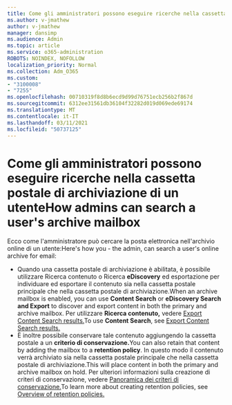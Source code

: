 ```yaml
---
title: Come gli amministratori possono eseguire ricerche nella cassetta postale di archiviazione di un utente
ms.author: v-jmathew
author: v-jmathew
manager: dansimp
ms.audience: Admin
ms.topic: article
ms.service: o365-administration
ROBOTS: NOINDEX, NOFOLLOW
localization_priority: Normal
ms.collection: Adm_O365
ms.custom:
- "3100008"
- "7255"
ms.openlocfilehash: 00710319f8d8b6ecd9d99d76751ecb256b2f867d
ms.sourcegitcommit: 6312ee31561db36104f32282d019d069ede69174
ms.translationtype: MT
ms.contentlocale: it-IT
ms.lasthandoff: 03/11/2021
ms.locfileid: "50737125"
---
```

# <a name="how-admins-can-search-a-users-archive-mailbox"></a><span data-ttu-id="a692c-102">Come gli amministratori possono eseguire ricerche nella cassetta postale di archiviazione di un utente</span><span class="sxs-lookup"><span data-stu-id="a692c-102">How admins can search a user's archive mailbox</span></span>

<span data-ttu-id="a692c-103">Ecco come l'amministratore può cercare la posta elettronica nell'archivio online di un utente:</span><span class="sxs-lookup"><span data-stu-id="a692c-103">Here's how you - the admin, can search a user's online archive for email:</span></span>

* <span data-ttu-id="a692c-104">Quando una cassetta postale di  archiviazione è abilitata, è possibile utilizzare Ricerca contenuto o Ricerca **eDiscovery** ed esportazione per individuare ed esportare il contenuto sia nella cassetta postale principale che nella cassetta postale di archiviazione.</span><span class="sxs-lookup"><span data-stu-id="a692c-104">When an archive mailbox is enabled, you can use **Content Search** or **eDiscovery Search and Export** to discover and export content in both the primary and archive mailbox.</span></span> <span data-ttu-id="a692c-105">Per utilizzare **Ricerca contenuto,** vedere [Export Content Search results.](https://docs.microsoft.com/office365/securitycompliance/export-search-results)</span><span class="sxs-lookup"><span data-stu-id="a692c-105">To use **Content Search**, see [Export Content Search results.](https://docs.microsoft.com/office365/securitycompliance/export-search-results)</span></span>
* <span data-ttu-id="a692c-106">È inoltre possibile conservare tale contenuto aggiungendo la cassetta postale a un **criterio di conservazione.**</span><span class="sxs-lookup"><span data-stu-id="a692c-106">You can also retain that content by adding the mailbox to a **retention policy**.</span></span> <span data-ttu-id="a692c-107">In questo modo il contenuto verrà archiviato sia nella cassetta postale principale che nella cassetta postale di archiviazione.</span><span class="sxs-lookup"><span data-stu-id="a692c-107">This will place content in both the primary and archive mailbox on hold.</span></span> <span data-ttu-id="a692c-108">Per ulteriori informazioni sulla creazione di criteri di conservazione, vedere [Panoramica dei criteri di conservazione.](https://docs.microsoft.com/office365/securitycompliance/retention-policies)</span><span class="sxs-lookup"><span data-stu-id="a692c-108">To learn more about creating retention policies, see [Overview of retention policies.](https://docs.microsoft.com/office365/securitycompliance/retention-policies)</span></span>
